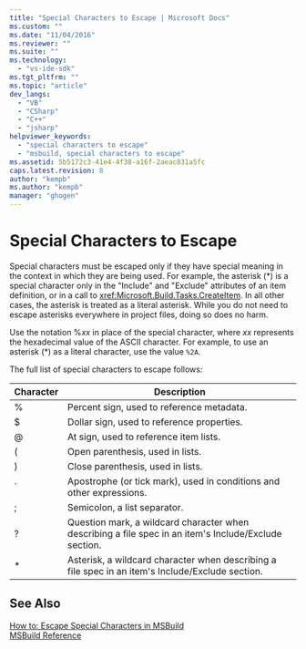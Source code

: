 ```yaml
---
title: "Special Characters to Escape | Microsoft Docs"
ms.custom: ""
ms.date: "11/04/2016"
ms.reviewer: ""
ms.suite: ""
ms.technology: 
  - "vs-ide-sdk"
ms.tgt_pltfrm: ""
ms.topic: "article"
dev_langs: 
  - "VB"
  - "CSharp"
  - "C++"
  - "jsharp"
helpviewer_keywords: 
  - "special characters to escape"
  - "msbuild, special characters to escape"
ms.assetid: 5b5172c3-41e4-4f38-a16f-2aeac831a5fc
caps.latest.revision: 8
author: "kempb"
ms.author: "kempb"
manager: "ghogen"
---
```

# Special Characters to Escape
Special characters must be escaped only if they have special meaning in the context in which they are being used. For example, the asterisk (*) is a special character only in the "Include" and "Exclude" attributes of an item definition, or in a call to <xref:Microsoft.Build.Tasks.CreateItem>. In all other cases, the asterisk is treated as a literal asterisk. While you do not need to escape asterisks everywhere in project files, doing so does no harm.  
  
 Use the notation %*xx* in place of the special character, where *xx* represents the hexadecimal value of the ASCII character. For example, to use an asterisk (*) as a literal character, use the value `%2A`.  
  
 The full list of special characters to escape follows:  
  
|Character|Description|  
|---------------|-----------------|  
|%|Percent sign, used to reference metadata.|  
|$|Dollar sign, used to reference properties.|  
|@|At sign, used to reference item lists.|  
|(|Open parenthesis, used in lists.|  
|)|Close parenthesis, used in lists.|  
|`|Apostrophe (or tick mark), used in conditions and other expressions.|  
|;|Semicolon, a list separator.|  
|?|Question mark, a wildcard character when describing a file spec in an item's Include/Exclude section.|  
|*|Asterisk, a wildcard character when describing a file spec in an item's Include/Exclude section.|  
  
## See Also  
 [How to: Escape Special Characters in MSBuild](../msbuild/how-to-escape-special-characters-in-msbuild.md)   
 [MSBuild Reference](../msbuild/msbuild-reference.md)